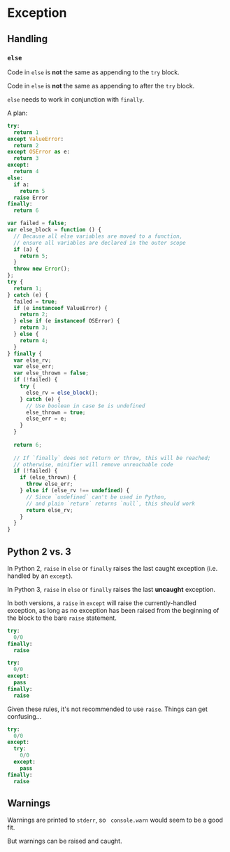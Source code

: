 # Exception

## Handling

### `else`

Code in `else` is **not** the same as appending to the `try` block.

Code in `else` is **not** the same as appending to after the `try` block.

`else` needs to work in conjunction with `finally`.

A plan:

```python
try:
  return 1
except ValueError:
  return 2
except OSError as e:
  return 3
except:
  return 4
else:
  if a:
    return 5
  raise Error
finally:
  return 6
```

```javascript
var failed = false;
var else_block = function () {
  // Because all else variables are moved to a function, 
  // ensure all variables are declared in the outer scope
  if (a) {
    return 5;
  }
  throw new Error();
};
try {
  return 1;
} catch (e) {
  failed = true;
  if (e instanceof ValueError) {
    return 2;
  } else if (e instanceof OSError) {
    return 3;
  } else {
    return 4;
  }
} finally {
  var else_rv;
  var else_err;
  var else_thrown = false;
  if (!failed) {
    try {
      else_rv = else_block();
    } catch (e) {
      // Use boolean in case $e is undefined
      else_thrown = true;
      else_err = e;
    }
  }
  
  return 6;
  
  // If `finally` does not return or throw, this will be reached;
  // otherwise, minifier will remove unreachable code
  if (!failed) {
    if (else_thrown) {
      throw else_err;
    } else if (else_rv !== undefined) {
      // Since `undefined` can't be used in Python,
      // and plain `return` returns `null`, this should work
      return else_rv;
    }
  }
}
```

## Python 2 vs. 3

In Python 2, `raise` in `else` or `finally` raises the last caught exception (i.e. handled by an `except`).

In Python 3, `raise` in `else` or `finally` raises the last **uncaught** exception.

In both versions, a `raise` in `except` will raise the currently-handled exception, as long as no exception has been raised from the beginning of the block to the bare `raise` statement.

```python
try:
  0/0
finally:
  raise
```

```python
try:
  0/0
except:
  pass
finally:
  raise
```

Given these rules, it's not recommended to use `raise`. Things can get confusing...

```python
try:
  0/0
except:
  try:
    0/0
  except:
    pass
finally:    
  raise
```

## Warnings

Warnings are printed to `stderr`, so ` console.warn` would seem to be a good fit. 

But warnings can be raised and caught.
